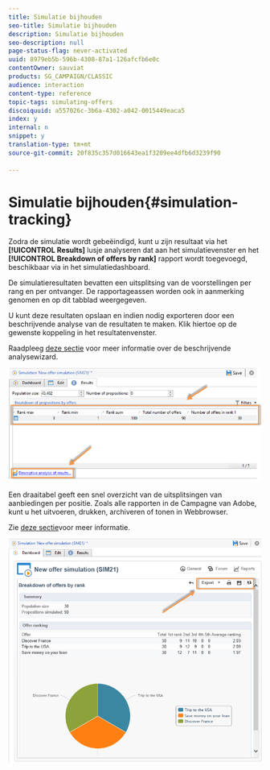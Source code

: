 ```yaml
---
title: Simulatie bijhouden
seo-title: Simulatie bijhouden
description: Simulatie bijhouden
seo-description: null
page-status-flag: never-activated
uuid: 8979eb5b-596b-4308-87a1-126afcfb6e0c
contentOwner: sauviat
products: SG_CAMPAIGN/CLASSIC
audience: interaction
content-type: reference
topic-tags: simulating-offers
discoiquuid: a557026c-3b6a-4302-a042-0015449eaca5
index: y
internal: n
snippet: y
translation-type: tm+mt
source-git-commit: 20f835c357d016643ea1f3209ee4dfb6d3239f90

---
```



# Simulatie bijhouden{#simulation-tracking}

Zodra de simulatie wordt gebeëindigd, kunt u zijn resultaat via het **[!UICONTROL Results]** lusje analyseren dat aan het simulatievenster en het **[!UICONTROL Breakdown of offers by rank]** rapport wordt toegevoegd, beschikbaar via in het simulatiedashboard.

De simulatieresultaten bevatten een uitsplitsing van de voorstellingen per rang en per ontvanger. De rapportageassen worden ook in aanmerking genomen en op dit tabblad weergegeven.

U kunt deze resultaten opslaan en indien nodig exporteren door een beschrijvende analyse van de resultaten te maken. Klik hiertoe op de gewenste koppeling in het resultatenvenster.

Raadpleeg [deze sectie](../../reporting/using/about-descriptive-analysis.md) voor meer informatie over de beschrijvende analysewizard.

![](assets/offer_simulation_012.png)

Een draaitabel geeft een snel overzicht van de uitsplitsingen van aanbiedingen per positie. Zoals alle rapporten in de Campagne van Adobe, kunt u het uitvoeren, drukken, archiveren of tonen in Webbrowser.

Zie [deze sectie](../../reporting/using/actions-on-reports.md)voor meer informatie.

![](assets/offer_simulation_013.png)

